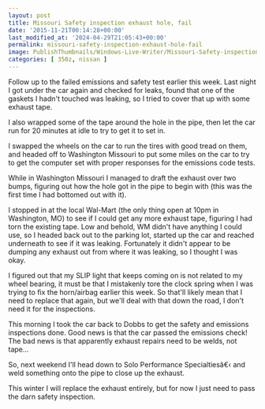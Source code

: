 ```yaml
---
layout: post
title: Missouri Safety inspection exhaust hole, fail
date: '2015-11-21T00:14:28+00:00'
last_modified_at: '2024-04-29T21:05:43+00:00'
permalink: missouri-safety-inspection-exhaust-hole-fail
image: PublishThumbnails/Windows-Live-Writer/Missouri-Safety-inspection-exhaust-hole-_14613/image_2.png
categories: [ 350z, nissan ]
---
```

Follow up to the failed emissions and safety test earlier this week.  Last night I got under the car again and checked for leaks, found that one of the gaskets I hadn't touched was leaking, so I tried to cover that up with some exhaust tape.

I also wrapped some of the tape around the hole in the pipe, then let the car run for 20 minutes at idle to try to get it to set in.

I swapped the wheels on the car to run the tires with good tread on them, and headed off to Washington Missouri to put some miles on the car to try to get the computer set with proper responses for the emissions code tests.

While in Washington Missouri I managed to draft the exhaust over two bumps, figuring out how the hole got in the pipe to begin with (this was the first time I had bottomed out with it).

I stopped in at the local Wal-Mart (the only thing open at 10pm in Washington, MO) to see if I could get any more exhaust tape, figuring I had torn the existing tape. Low and behold, WM didn't have anything I could use, so I headed back out to the parking lot, started up the car and reached underneath to see if it was leaking. Fortunately it didn't appear to be dumping any exhaust out from where it was leaking, so I thought I was okay.

I figured out that my SLIP light that keeps coming on is not related to my wheel bearing, it must be that I mistakenly tore the clock spring when I was trying to fix the horn/airbag earlier this week. So that'll likely mean that I need to replace that again, but we'll deal with that down the road, I don't need it for the inspections.

This morning I took the car back to Dobbs to get the safety and emissions inspections done. Good news is that the car passed the emissions check! The bad news is that apparently exhaust repairs need to be welds, not tape...

So, next weekend I'll head down to Solo Performance Specialtiesâ€‹ and weld something onto the pipe to close up the exhaust.

This winter I will replace the exhaust entirely, but for now I just need to pass the darn safety inspection.
